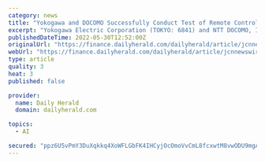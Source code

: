 ```yaml
---
category: news
title: "Yokogawa and DOCOMO Successfully Conduct Test of Remote Control Technology Using 5G, Cloud, and AI"
excerpt: "Yokogawa Electric Corporation (TOKYO: 6841) and NTT DOCOMO, INC. (DOCOMO) announced today that they have conducted a proof-of-concept test (PoC) of a remote control technology for industrial processing."
publishedDateTime: 2022-05-30T12:52:00Z
originalUrl: "https://finance.dailyherald.com/dailyherald/article/jcnnewswire-2022-5-30-yokogawa-and-docomo-successfully-conduct-test-of-remote-control-technology-using-5g-cloud-and-ai"
webUrl: "https://finance.dailyherald.com/dailyherald/article/jcnnewswire-2022-5-30-yokogawa-and-docomo-successfully-conduct-test-of-remote-control-technology-using-5g-cloud-and-ai"
type: article
quality: 3
heat: 3
published: false

provider:
  name: Daily Herald
  domain: dailyherald.com

topics:
  - AI

secured: "ppz6U5vPmY3DuXqkkq4XoWFLGbFK4IHCyjOcOmoVvCmL8fcxwtM8vwODU9mgAg4+ZYeF+OiTD7T72gXoOvr//FdJzU9XNd3p1alv7ALKTxWioome04/os1vj3qOnHNgjeh+B6NEYKE1eL0iF6NoWQckvmDH4zbGKyWzXzmEe/CVjlDMSa2FPaylnDira4QtO2LfDGxYRniboOvSFLmqbTRvDClLGjVxt0DkBI5TdXbJqrSP34ajpNXGnyYqypjS90iX/i+Oge0BIBDFkSg1JvX6EOshg+iualWF+7jwy3e4q3GcMCUomqjVVCwTArWKVV8oeIpyExOyza34B2sVrIdVcQhYTeASZCowkDP+Y3gs=;a9CxY8ZJQwgtJpRWHD09Lg=="
---
```



